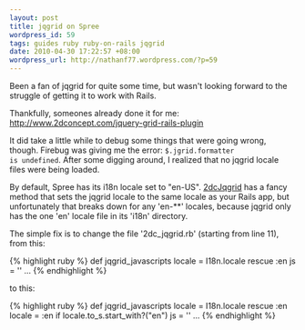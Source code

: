 ```yaml
---
layout: post
title: jqgrid on Spree
wordpress_id: 59
tags: guides ruby ruby-on-rails jqgrid
date: 2010-04-30 17:22:57 +08:00
wordpress_url: http://nathanf77.wordpress.com/?p=59
---
```

Been a fan of jqgrid for quite some time, but wasn't looking forward to the struggle of getting it to work with Rails.

Thankfully, someones already done it for me:
<a href="http://www.2dconcept.com/jquery-grid-rails-plugin">http://www.2dconcept.com/jquery-grid-rails-plugin</a>

It did take a little while to debug some things that were going wrong, though.
Firebug was giving me the error: <code>$.jgrid.formatter is undefined</code>.
After some digging around, I realized that no jqgrid locale files were being loaded.

By default, Spree has its i18n locale set to "en-US".
<a href="http://www.2dconcept.com/jquery-grid-rails-plugin" target="_blank">2dcJqgrid</a>
has a fancy method that sets the jqgrid locale to the same locale as your Rails app,
but unfortunately that breaks down for any 'en-**' locales,
because jqgrid only has the one 'en' locale file in its 'i18n' directory.

The simple fix is to change the file '2dc_jqgrid.rb' (starting from line 11), from this:

{% highlight ruby %}
def jqgrid_javascripts
    locale = I18n.locale rescue :en
    js = ''
    ...
{% endhighlight %}

to this:

{% highlight ruby %}
def jqgrid_javascripts
    locale = I18n.locale rescue :en
    locale = :en if locale.to_s.start_with?("en")
    js = ''
    ...
{% endhighlight %}

